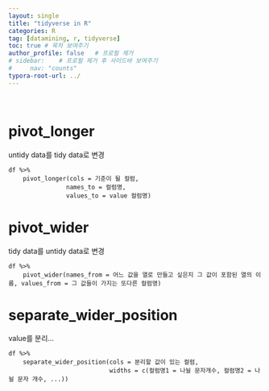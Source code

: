 ```yaml
---
layout: single
title: "tidyverse in R"
categories: R
tag: [datamining, r, tidyverse]
toc: true # 목차 보여주기
author_profile: false   # 프로필 제거
# sidebar:    # 프로필 제거 후 사이드바 보여주기
#     nav: "counts"
typora-root-url: ../
---
```

<br>

# pivot_longer
untidy data를 tidy data로 변경
```
df %>%
    pivot_longer(cols = 기준이 될 컬럼,
                names_to = 컬럼명,
                values_to = value 컬럼명)
```

# pivot_wider
tidy data를 untidy data로 변경
```
df %>%
    pivot_wider(names_from = 어느 값을 열로 만들고 싶은지 그 값이 포함된 열의 이름, values_from = 그 값들이 가지는 또다른 컬럼명)
```

# separate_wider_position
value를 분리...
```
df %>%
    separate_wider_position(cols = 분리할 값이 있는 컬럼,
                            widths = c(컬럼명1 = 나뉠 문자개수, 컬럼명2 = 나뉠 문자 개수, ...))
```